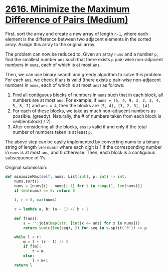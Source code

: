 # [2616. Minimize the Maximum Difference of Pairs (Medium)](https://leetcode.com/problems/minimize-the-maximum-difference-of-pairs/)

First, sort the array and create a new array of length `n-1`, where each element is the difference between two adjacent elements in the sorted array. Assign this array to the original array.

The problem can now be reduced to: Given an array `nums` and a number `p`, find the smallest number `ans` such that there exists `p` pair-wise non-adjacent numbers in `nums`, each of which is at most `ans`.

Then, we can use binary search and greedy algorithm to solve this problem. For each `ans`, we check if `ans` is valid (there exists `p` pair-wise non-adjacent numbers in `nums`, each of which is at most `ans`) as follows:
1. Find all contiguous blocks of numbers in `nums` such that in each block, all numbers are at most `ans`. For example, if `nums = [5, 4, 9, 3, 2, 3, 4, 5, 6, 7]` and `ans = 4`, then the blocks are `[5, 4], [3, 2, 3], [4]`.
2. For each of these blocks, we take as much non-adjacent numbers as possible. (greedy). Naturally, the # of numbers taken from each block is ceil(len(block) / 2).
3. After considering all the blocks, `ans` is valid if and only if the total number of numbers taken is at least `p`.

The above step can be easily implemented by converting nums to a binary string of length `len(nums)` where each digit is 1 if the corresponding number in `nums` is at most `ans`, and 0 otherwise. Then, each block is a contiguous subsequence of 1's.

Original submission:
```python
def minimizeMax(self, nums: List[int], p: int) -> int:
    nums.sort()
    nums = [nums[i] - nums[i-1] for i in range(1, len(nums))]
    if len(nums) == 0: return 0
    
    l, r = 0, max(nums)
    
    c = lambda a, b: (a - 1) // b + 1
    
    def f(ans):
        s = ''.join(map(str, [int(x <= ans) for x in nums]))
        return sum(c(len(seq), 2) for seq in s.split('0')) >= p
    
    while l < r:
        m = l + (r - l) // 2
        if f(m):
            r = m
        else:
            l = m+1
    return l
```
